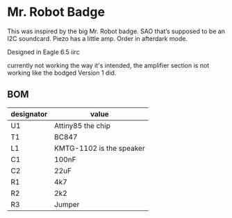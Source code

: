 # Mr. Robot Badge

This was inspired by the big Mr. Robot badge. SAO that’s supposed to be an I2C soundcard. Piezo has a little amp. Order in afterdark mode.

Designed in Eagle 6.5 iirc

currently not working the way it's intended, the amplifier section is not working like the bodged Version 1 did. 


## BOM
 | designator | value |
 |--|--|
 | U1 | Attiny85 the chip | 
 | T1 |  BC847 | 
 | L1 | KMTG-1102 is the speaker | 
 | C1  | 100nF | 
 | C2  | 22uF | 
 | R1  | 4k7 | 
 | R2  | 2k2 | 
 | R3  | Jumper | 
